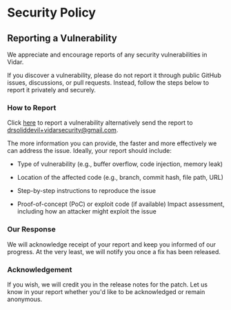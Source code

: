 # Security Policy
## Reporting a Vulnerability
We appreciate and encourage reports of any security vulnerabilities in Vidar.

If you discover a vulnerability, please do not report it through public GitHub issues, discussions, or pull requests. Instead, follow the steps below to report it privately and securely.

### How to Report
Click [here](https://github.com/DrSolidDevil/Vidar/security/advisories/new) to report a vulnerability alternatively send the report to drsoliddevil+vidarsecurity@gmail.com.

The more information you can provide, the faster and more effectively we can address the issue. Ideally, your report should include:

* Type of vulnerability (e.g., buffer overflow, code injection, memory leak)

* Location of the affected code (e.g., branch, commit hash, file path, URL)

* Step-by-step instructions to reproduce the issue

* Proof-of-concept (PoC) or exploit code (if available)
Impact assessment, including how an attacker might exploit the issue

### Our Response
We will acknowledge receipt of your report and keep you informed of our progress. At the very least, we will notify you once a fix has been released.

### Acknowledgement
If you wish, we will credit you in the release notes for the patch. Let us know in your report whether you'd like to be acknowledged or remain anonymous.
